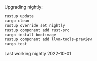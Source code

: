 Upgrading nightly:

```bash
rustup update
cargo clean
rustup override set nightly
rustup component add rust-src
cargo install bootimage
rustup component add llvm-tools-preview
cargo test
```

Last working nightly 2022-10-01